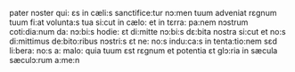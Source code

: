 pater nɔster qui: ɛs in cæli:s
sanctifice:tur nɔ:men tuum
adveniat rɛgnum tuum
fi:at volunta:s tua
si:cut in cælo: et in tɛrra:
pa:nem nɔstrum coti:dia:num da: nɔ:bi:s hodie:
ɛt di:mitte nɔ:bi:s dɛ:bita nostra
si:cut et no:s di:mittimus de:bito:ribus nɔstri:s
ɛt ne: no:s indu:ca:s in tenta:tio:nem
sɛd li:bera: no:s a: malo:
quia tuum ɛst rɛgnum et potentia
ɛt glɔ:ria in sæcula sæculɔ:rum
a:me:n